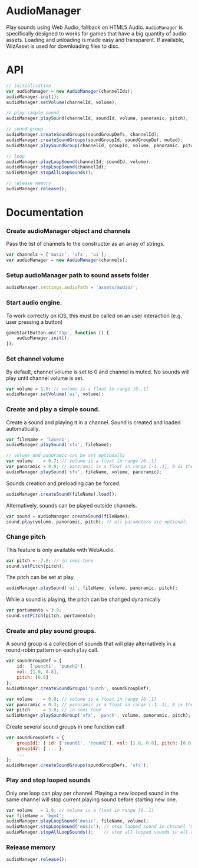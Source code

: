 # AudioManager
Play sounds using Web Audio, fallback on HTML5 Audio.
`AudioManager` is specifically designed to works for games that have a big
quantity of audio assets. Loading and unloading is made easy and transparent.
If available, WizAsset is used for downloading files to disc.

# API

```javascript
// initialisation
var audioManager = new AudioManager(channelIds);
audioManager.init();
audioManager.setVolume(channelId, volume);

// play simple sound
audioManager.playSound(channelId, soundId, volume, panoramic, pitch);

// sound group
audioManager.createSoundGroups(soundGroupDefs, channelId);
audioManager.createSoundGroups(soundGroupId, soundGroupDef, muted);
audioManager.playSoundGroup(channelId, groupId, volume, panoramic, pitch);

// loop
audioManager.playLoopSound(channelId, soundId, volume);
audioManager.stopLoopSound(channelId);
audioManager.stopAllLoopSounds();

// release memory
audioManager.release();
```

# Documentation

### Create audioManager object and channels
Pass the list of channels to the constructor as an array of strings.
```javascript
var channels = ['music', 'sfx', 'ui'];
var audioManager = new AudioManager(channels);
```

### Setup audioManager path to sound assets folder
```javascript
audioManager.settings.audioPath = 'assets/audio/';
```

### Start audio engine.
To work correctly on iOS, this must be called on an user interaction
(e.g. user pressing a button)
```javascript
gameStartButton.on('tap', function () {
	audioManager.init();
});
```

### Set channel volume
By default, channel volume is set to 0 and channel is muted.
No sounds will play until channel volume is set.
```javascript
var volume = 1.0; // volume is a float in range ]0..1]
audioManager.setVolume('ui', volume);
```

### Create and play a simple sound.
Create a sound and playing it in a channel.
Sound is created and loaded automatically.
```javascript
var fileName = 'laser1';
audioManager.playSound('sfx', fileName);

// volume and panoramic can be set optionally
var volume    = 0.7; // volume is a float in range ]0..1]
var panoramic = 0.9; // panoramic is a float in range [-1..1], 0 is the center
audioManager.playSound('sfx', fileName, volume, panoramic);
```

Sounds creation and preloading can be forced.
```javascript
audioManager.createSound(fileName).load();
```

Alternatively, sounds can be played outside channels.
```javascript
var sound = audioManager.createSound(fileName);
sound.play(volume, panoramic, pitch); // all parameters are optional.
```
### Change pitch
This feature is only available with WebAudio.

```javascript
var pitch = -7.0; // in semi-tone
sound.setPitch(pitch);
```

The pitch can be set at play.
```javascript
audioManager.playSound('ui', fileName, volume, panoramic, pitch);
```

While a sound is playing, the pitch can be changed dynamically
```javascript
var portamento = 3.0;
sound.setPitch(pitch, portamento);
```

### Create and play sound groups.
A sound group is a collection of sounds that will play alternatively in a 
round-robin pattern on each `play` call.
```javascript
var soundGroupDef = {
	id:  ['punch1', 'punch2'],
	vol: [1.0, 0.8],
	pitch: [0.0]
};
audioManager.createSoundGroups('punch', soundGroupDef);

var volume    = 0.8; // volume is a float in range ]0..1]
var panoramic = 0.3; // panoramic is a float in range [-1..1], 0 is the center
var pitch     = 3.0; // in semi-tone
audioManager.playSoundGroup('sfx', 'punch', volume, panoramic, pitch);
```

Create several sound groups in one function call
```javascript
var soundGroupDefs = {
	groupId1: { id: ['sound1', 'sound2'], vol: [1.0, 0.8], pitch: [0.0] },
	groupId2: { ... },
	...
};
audioManager.createSoundGroups(soundGroupDefs, 'sfx');
```

### Play and stop looped sounds
Only one loop can play per channel. Playing a new looped sound in the same
channel will stop current playing sound before starting new one.
```javascript
var volume   = 1.0; // volume is a float in range ]0..1]
var fileName = 'bgm1';
audioManager.playLoopSound('music', fileName, volume);
audioManager.stopLoopSound('music'); // stop looped sound in channel 'music'
audioManager.stopAllLoopSounds();    // stop all looped sounds in all channel
```

### Release memory
```javascript
audioManager.release();
```
